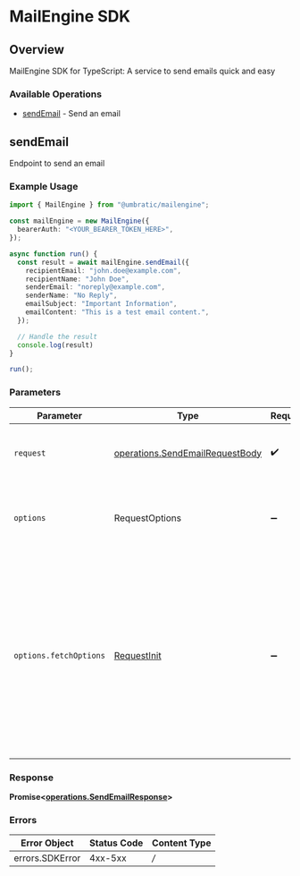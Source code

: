 # MailEngine SDK


## Overview

MailEngine SDK for TypeScript: A service to send emails quick and easy

### Available Operations

* [sendEmail](#sendemail) - Send an email

## sendEmail

Endpoint to send an email

### Example Usage

```typescript
import { MailEngine } from "@umbratic/mailengine";

const mailEngine = new MailEngine({
  bearerAuth: "<YOUR_BEARER_TOKEN_HERE>",
});

async function run() {
  const result = await mailEngine.sendEmail({
    recipientEmail: "john.doe@example.com",
    recipientName: "John Doe",
    senderEmail: "noreply@example.com",
    senderName: "No Reply",
    emailSubject: "Important Information",
    emailContent: "This is a test email content.",
  });

  // Handle the result
  console.log(result)
}

run();
```

### Parameters

| Parameter                                                                                                                                                                      | Type                                                                                                                                                                           | Required                                                                                                                                                                       | Description                                                                                                                                                                    |
| ------------------------------------------------------------------------------------------------------------------------------------------------------------------------------ | ------------------------------------------------------------------------------------------------------------------------------------------------------------------------------ | ------------------------------------------------------------------------------------------------------------------------------------------------------------------------------ | ------------------------------------------------------------------------------------------------------------------------------------------------------------------------------ |
| `request`                                                                                                                                                                      | [operations.SendEmailRequestBody](../../models/operations/sendemailrequestbody.md)                                                                                             | :heavy_check_mark:                                                                                                                                                             | The request object to use for the request.                                                                                                                                     |
| `options`                                                                                                                                                                      | RequestOptions                                                                                                                                                                 | :heavy_minus_sign:                                                                                                                                                             | Used to set various options for making HTTP requests.                                                                                                                          |
| `options.fetchOptions`                                                                                                                                                         | [RequestInit](https://developer.mozilla.org/en-US/docs/Web/API/Request/Request#options)                                                                                        | :heavy_minus_sign:                                                                                                                                                             | Options that are passed to the underlying HTTP request. This can be used to inject extra headers for examples. All `Request` options, except `method` and `body`, are allowed. |


### Response

**Promise<[operations.SendEmailResponse](../../models/operations/sendemailresponse.md)>**
### Errors

| Error Object    | Status Code     | Content Type    |
| --------------- | --------------- | --------------- |
| errors.SDKError | 4xx-5xx         | */*             |

